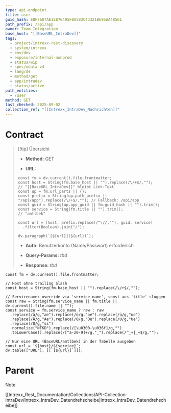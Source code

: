 ```yaml
---
type: api-endpoint
title: user
guid_hash: E8F7687AE12876495F0A5B3C43321B695AA48561
path_prefix: /api/app
owner: Team Integration
base_host: "[[BaseURL_IntraDev]]"
tags:
  - project/intrexx-rest-discovery
  - system/intrexx
  - env/dev
  - exposure/internal-nonprod
  - status/wip
  - spec/odata-v4
  - lang/de
  - method/get
  - app/intradev
  - status/active
path_entities:
  - /user
method: GET
last_checked: 2025-09-02
collection_ref: "[[Intrexx_IntraDev_Nachrichten]]"
---
```



#  Contract

> [!tip] Übersicht
> 
> - **Method:** GET
>     
> - **URL:**
>     
> 
> ```dataviewjs
> const fm = dv.current().file.frontmatter;
> const host = String(fm.base_host || "").replace(/\/+$/,"");        // "[[BaseURL_IntraDev]]" bleibt Link-Text
> const up = fm.url_parts || {};
> const prefix = String(up.path_prefix || "/api/app").replace(/\/+$/,""); // Fallback: /api/app
> const guid = String(up.app_guid || fm.guid_hash || "").trim();
> const service = String(fm.title || "").trim();                      // "amtlbek"
> 
> const url = [host, prefix.replace(/^\//,""), guid, service]
>   .filter(Boolean).join("/");
> 
> dv.paragraph(`[${url}](${url})`);
> ```
> 
> - **Auth:** Benutzerkonto (Name/Passwort) erforderlich
>     
> - **Query-Params:** _tbd_
>     
> - **Response:** _tbd_
>     




```dataviewjs
const fm = dv.current().file.frontmatter;

// Host ohne trailing Slash
const host = String(fm.base_host || "").replace(/\/+$/,"");

// Servicename: override via 'service_name', sonst aus 'title' sluggen
const raw = String(fm.service_name || fm.title || dv.current().file.name || "");
const service = fm.service_name ? raw : raw
  .replace(/ä/g,"ae").replace(/ö/g,"oe").replace(/ü/g,"ue")
  .replace(/Ä/g,"Ae").replace(/Ö/g,"Oe").replace(/Ü/g,"Ue")
  .replace(/ß/g,"ss")
  .normalize("NFKD").replace(/[\u0300-\u036f]/g,"")
  .toLowerCase().replace(/[^a-z0-9]+/g,"_").replace(/^_+|_+$/g,"");

// Nur eine URL (BaseURL/amtlbek) in der Tabelle ausgeben
const url = `${host}/${service}`;
dv.table(["URL"], [[`[${url}]`]]);

```

# Parent 
> [!note]
> [[Intrexx_Rest_Documentation/Collections/API-Collection-IntraDev/Intrexx_IntraDev_Datendrehscheibe|Intrexx_IntraDev_Datendrehscheibe]]